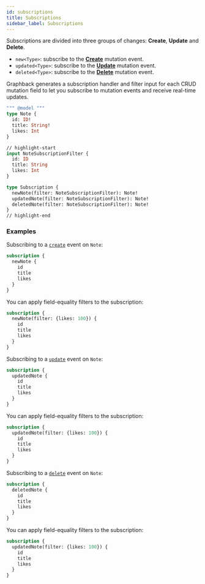 ```yaml
---
id: subscriptions
title: Subscriptions
sidebar_label: Subscriptions
---
```


Subscriptions are divided into three groups of changes: **Create**, **Update** and **Delete**. 

- `new<Type>`: subscribe to the [**Create**](./mutations#create) mutation event.
- `updated<Type>`: subscribe to the [**Update**](./mutations#update) mutation event.
- `deleted<Type>`: subscribe to the [**Delete**](./mutations#delete) mutation event.

Graphback generates a subscription handler and filter input for each CRUD mutation field to let you subscribe to mutation events and receive real-time updates.

```graphql
""" @model """
type Note {
  id: ID!
  title: String!
  likes: Int
}

// highlight-start
input NoteSubscriptionFilter {
  id: ID
  title: String
  likes: Int
}

type Subscription {
  newNote(filter: NoteSubscriptionFilter): Note!
  updatedNote(filter: NoteSubscriptionFilter): Note!
  deletedNote(filter: NoteSubscriptionFilter): Note!
}
// highlight-end
```

### Examples

Subscribing to a [`create`](./mutations#create) event on `Note`:

```graphql
subscription {
  newNote {
    id
    title
    likes
  }
}
```

You can apply field-equality filters to the subscription:

```graphql
subscription {
  newNote(filter: {likes: 100}) {
    id
    title
    likes
  }
}
```

Subscribing to a [`update`](./mutations#update) event on `Note`:

```graphql
subscription {
  updatedNote {
    id
    title
    likes
  }
}
```

You can apply field-equality filters to the subscription:

```graphql
subscription {
  updatedNote(filter: {likes: 100}) {
    id
    title
    likes
  }
}
```

Subscribing to a [`delete`](./mutations#delete) event on `Note`:

```graphql
subscription {
  deletedNote {
    id
    title
    likes
  }
}
```

You can apply field-equality filters to the subscription:

```graphql
subscription {
  updatedNote(filter: {likes: 100}) {
    id
    title
    likes
  }
}
```